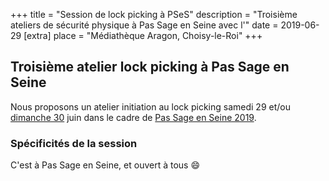 +++
title = "Session de lock picking à PSeS"
description = "Troisième ateliers de sécurité physique à Pas Sage en Seine avec l'"
date = 2019-06-29
[extra]
place = "Médiathèque Aragon, Choisy-le-Roi"
+++

## Troisième atelier lock picking à Pas Sage en Seine

Nous proposons un atelier initiation au lock picking samedi 29 et/ou [dimanche
30](./activités/lock-picking/session-pses-4.md) juin dans le cadre de [Pas Sage
en Seine 2019](./activités/passage_en_seine/pses_2019.md).

### Spécificités de la session

C'est à Pas Sage en Seine, et ouvert à tous 😄
